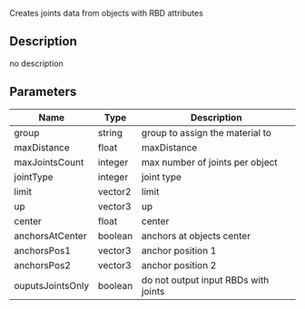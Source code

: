 Creates joints data from objects with RBD attributes



## Description
no description
## Parameters

<table>
<thead>
	<tr>
		<th>Name</th>
		<th>Type</th>
		<th>Description</th>
	</tr>
</thead>
<tr>
	<td>group</td>
	<td><div class='bg-purple-800 px-2 py-px text-white rounded-sm'>string</div></td>
	<td>group to assign the material to</td>
</tr>
<tr>
	<td>maxDistance</td>
	<td><div class='bg-yellow-800 px-2 py-px text-white rounded-sm'>float</div></td>
	<td>maxDistance</td>
</tr>
<tr>
	<td>maxJointsCount</td>
	<td><div class='bg-orange-800 px-2 py-px text-white rounded-sm'>integer</div></td>
	<td>max number of joints per object</td>
</tr>
<tr>
	<td>jointType</td>
	<td><div class='bg-orange-800 px-2 py-px text-white rounded-sm'>integer</div></td>
	<td>joint type</td>
</tr>
<tr>
	<td>limit</td>
	<td><div class='bg-teal-800 px-2 py-px text-white rounded-sm'>vector2</div></td>
	<td>limit</td>
</tr>
<tr>
	<td>up</td>
	<td><div class='bg-blue-800 px-2 py-px text-white rounded-sm'>vector3</div></td>
	<td>up</td>
</tr>
<tr>
	<td>center</td>
	<td><div class='bg-yellow-800 px-2 py-px text-white rounded-sm'>float</div></td>
	<td>center</td>
</tr>
<tr>
	<td>anchorsAtCenter</td>
	<td><div class='bg-emerald-800 px-2 py-px text-white rounded-sm'>boolean</div></td>
	<td>anchors at objects center</td>
</tr>
<tr>
	<td>anchorsPos1</td>
	<td><div class='bg-blue-800 px-2 py-px text-white rounded-sm'>vector3</div></td>
	<td>anchor position 1</td>
</tr>
<tr>
	<td>anchorsPos2</td>
	<td><div class='bg-blue-800 px-2 py-px text-white rounded-sm'>vector3</div></td>
	<td>anchor position 2</td>
</tr>
<tr>
	<td>ouputsJointsOnly</td>
	<td><div class='bg-emerald-800 px-2 py-px text-white rounded-sm'>boolean</div></td>
	<td>do not output input RBDs with joints</td>
</tr>
</table>